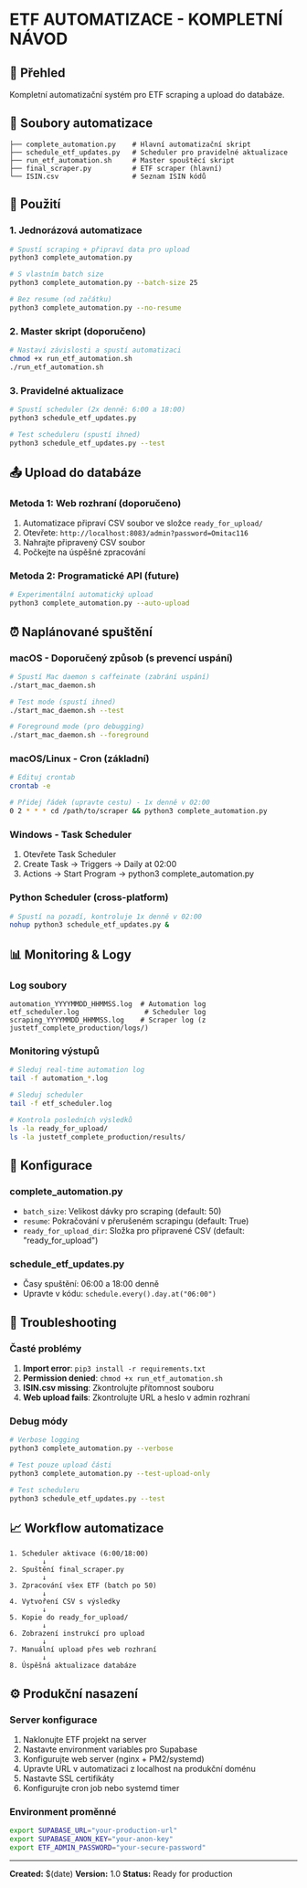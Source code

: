 # ETF AUTOMATIZACE - KOMPLETNÍ NÁVOD

## 🎯 Přehled
Kompletní automatizační systém pro ETF scraping a upload do databáze.

## 📁 Soubory automatizace
```
├── complete_automation.py    # Hlavní automatizační skript
├── schedule_etf_updates.py   # Scheduler pro pravidelné aktualizace
├── run_etf_automation.sh     # Master spouštěcí skript
├── final_scraper.py          # ETF scraper (hlavní)
└── ISIN.csv                  # Seznam ISIN kódů
```

## 🚀 Použití

### 1. Jednorázová automatizace
```bash
# Spustí scraping + připraví data pro upload
python3 complete_automation.py

# S vlastním batch size
python3 complete_automation.py --batch-size 25

# Bez resume (od začátku)
python3 complete_automation.py --no-resume
```

### 2. Master skript (doporučeno)
```bash
# Nastaví závislosti a spustí automatizaci
chmod +x run_etf_automation.sh
./run_etf_automation.sh
```

### 3. Pravidelné aktualizace
```bash
# Spustí scheduler (2x denně: 6:00 a 18:00)
python3 schedule_etf_updates.py

# Test scheduleru (spustí ihned)
python3 schedule_etf_updates.py --test
```

## 📤 Upload do databáze

### Metoda 1: Web rozhraní (doporučeno)
1. Automatizace připraví CSV soubor ve složce `ready_for_upload/`
2. Otevřete: `http://localhost:8083/admin?password=Omitac116`
3. Nahrajte připravený CSV soubor
4. Počkejte na úspěšné zpracování

### Metoda 2: Programatické API (future)
```bash
# Experimentální automatický upload
python3 complete_automation.py --auto-upload
```

## ⏰ Naplánované spuštění

### macOS - Doporučený způsob (s prevencí uspání)
```bash
# Spustí Mac daemon s caffeinate (zabrání uspání)
./start_mac_daemon.sh

# Test mode (spustí ihned)
./start_mac_daemon.sh --test

# Foreground mode (pro debugging)
./start_mac_daemon.sh --foreground
```

### macOS/Linux - Cron (základní)
```bash
# Edituj crontab
crontab -e

# Přidej řádek (upravte cestu) - 1x denně v 02:00
0 2 * * * cd /path/to/scraper && python3 complete_automation.py
```

### Windows - Task Scheduler
1. Otevřete Task Scheduler
2. Create Task → Triggers → Daily at 02:00
3. Actions → Start Program → python3 complete_automation.py

### Python Scheduler (cross-platform)
```bash
# Spustí na pozadí, kontroluje 1x denně v 02:00
nohup python3 schedule_etf_updates.py &
```

## 📊 Monitoring & Logy

### Log soubory
```
automation_YYYYMMDD_HHMMSS.log  # Automation log
etf_scheduler.log                # Scheduler log
scraping_YYYYMMDD_HHMMSS.log    # Scraper log (z justetf_complete_production/logs/)
```

### Monitoring výstupů
```bash
# Sleduj real-time automation log
tail -f automation_*.log

# Sleduj scheduler
tail -f etf_scheduler.log

# Kontrola posledních výsledků
ls -la ready_for_upload/
ls -la justetf_complete_production/results/
```

## 🔧 Konfigurace

### complete_automation.py
- `batch_size`: Velikost dávky pro scraping (default: 50)
- `resume`: Pokračování v přerušeném scrapingu (default: True)
- `ready_for_upload_dir`: Složka pro připravené CSV (default: "ready_for_upload")

### schedule_etf_updates.py
- Časy spuštění: 06:00 a 18:00 denně
- Upravte v kódu: `schedule.every().day.at("06:00")`

## 🐛 Troubleshooting

### Časté problémy
1. **Import error**: `pip3 install -r requirements.txt`
2. **Permission denied**: `chmod +x run_etf_automation.sh`
3. **ISIN.csv missing**: Zkontrolujte přítomnost souboru
4. **Web upload fails**: Zkontrolujte URL a heslo v admin rozhraní

### Debug módy
```bash
# Verbose logging
python3 complete_automation.py --verbose

# Test pouze upload části
python3 complete_automation.py --test-upload-only

# Test scheduleru
python3 schedule_etf_updates.py --test
```

## 📈 Workflow automatizace

```
1. Scheduler aktivace (6:00/18:00)
        ↓
2. Spuštění final_scraper.py
        ↓
3. Zpracování všех ETF (batch po 50)
        ↓
4. Vytvoření CSV s výsledky
        ↓
5. Kopie do ready_for_upload/
        ↓
6. Zobrazení instrukcí pro upload
        ↓
7. Manuální upload přes web rozhraní
        ↓
8. Úspěšná aktualizace databáze
```

## ⚙️ Produkční nasazení

### Server konfigurace
1. Naklonujte ETF projekt na server
2. Nastavte environment variables pro Supabase
3. Konfigurujte web server (nginx + PM2/systemd)
4. Upravte URL v automatizaci z localhost na produkční doménu
5. Nastavte SSL certifikáty
6. Konfigurujte cron job nebo systemd timer

### Environment proměnné
```bash
export SUPABASE_URL="your-production-url"
export SUPABASE_ANON_KEY="your-anon-key"
export ETF_ADMIN_PASSWORD="your-secure-password"
```

---
**Created:** $(date)
**Version:** 1.0
**Status:** Ready for production